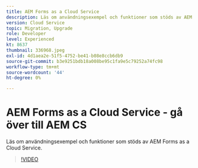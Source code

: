 ```yaml
---
title: AEM Forms as a Cloud Service
description: Läs om användningsexempel och funktioner som stöds av AEM Forms as a Cloud Service.
version: Cloud Service
topic: Migration, Upgrade
role: Developer
level: Experienced
kt: 8637
thumbnail: 336968.jpeg
exl-id: 4d1aea2e-51f5-4752-be41-b08e8ccb6db9
source-git-commit: b3e9251bdb18a008be95c1fa9e5c79252a74fc98
workflow-type: tm+mt
source-wordcount: '44'
ht-degree: 0%

---
```


# AEM Forms as a Cloud Service - gå över till AEM CS

Läs om användningsexempel och funktioner som stöds av AEM Forms as a Cloud Service.

>[!VIDEO](https://video.tv.adobe.com/v/336968?quality=12&learn=on)
